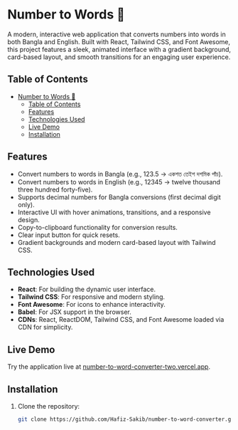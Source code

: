 # Number to Words 🔢

A modern, interactive web application that converts numbers into words in both Bangla and English. Built with React, Tailwind CSS, and Font Awesome, this project features a sleek, animated interface with a gradient background, card-based layout, and smooth transitions for an engaging user experience.

## Table of Contents

- [Number to Words 🔢](#number-to-words-)
  - [Table of Contents](#table-of-contents)
  - [Features](#features)
  - [Technologies Used](#technologies-used)
  - [Live Demo](#live-demo)
  - [Installation](#installation)

## Features

- Convert numbers to words in Bangla (e.g., 123.5 → একশত তেইশ দশমিক পাঁচ).
- Convert numbers to words in English (e.g., 12345 → twelve thousand three hundred forty-five).
- Supports decimal numbers for Bangla conversions (first decimal digit only).
- Interactive UI with hover animations, transitions, and a responsive design.
- Copy-to-clipboard functionality for conversion results.
- Clear input button for quick resets.
- Gradient backgrounds and modern card-based layout with Tailwind CSS.

## Technologies Used

- **React**: For building the dynamic user interface.
- **Tailwind CSS**: For responsive and modern styling.
- **Font Awesome**: For icons to enhance interactivity.
- **Babel**: For JSX support in the browser.
- **CDNs**: React, ReactDOM, Tailwind CSS, and Font Awesome loaded via CDN for simplicity.

## Live Demo

Try the application live at [number-to-word-converter-two.vercel.app](https://number-to-word-converter-two.vercel.app).

## Installation

1. Clone the repository:
   ```bash
   git clone https://github.com/Hafiz-Sakib/number-to-word-converter.git
   ```
